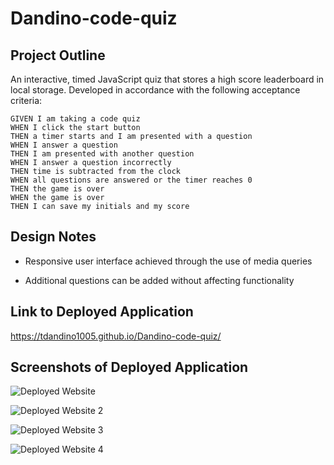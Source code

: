 # Dandino-code-quiz


## Project Outline

An interactive, timed JavaScript quiz that stores a high score leaderboard in local storage.
Developed in accordance with the following acceptance criteria: 

```
GIVEN I am taking a code quiz
WHEN I click the start button
THEN a timer starts and I am presented with a question
WHEN I answer a question
THEN I am presented with another question
WHEN I answer a question incorrectly
THEN time is subtracted from the clock
WHEN all questions are answered or the timer reaches 0
THEN the game is over
WHEN the game is over
THEN I can save my initials and my score
```

## Design Notes

* Responsive user interface achieved through the use of media queries

* Additional questions can be added without affecting functionality

## Link to Deployed Application

https://tdandino1005.github.io/Dandino-code-quiz/

## Screenshots of Deployed Application

![Deployed Website](.assets/images/welcome.png)

![Deployed Website 2](./assets/images/question.png)

![Deployed Website 3](./assets/images/scoresheet.png)

![Deployed Website 4](./assets/images/highscores.png)

[def]: ./assets/images/![image](https://user-images.githubusercontent.com/114967217/200346246-b9ba1f9e-b4d8-47a4-95fb-cb2ed0f39429.png)